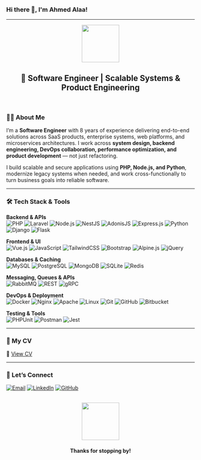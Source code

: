 ### Hi there 👋, I'm Ahmed Alaa!

---

<div id="header" align="center">
  <img src="https://media.giphy.com/media/M9gbBkH9QyXfW/giphy.gif" width="100"/>
  <h2>🚀 Software Engineer | Scalable Systems & Product Engineering</h2>
</div>

<br>

### 👨‍💻 About Me

I’m a **Software Engineer** with 8 years of experience delivering end-to-end solutions across SaaS products, enterprise systems, web platforms, and microservices architectures. I work across **system design, backend engineering, DevOps collaboration, performance optimization, and product development** — not just refactoring.

I build scalable and secure applications using **PHP, Node.js, and Python**, modernize legacy systems when needed, and work cross-functionally to turn business goals into reliable software.

---

### 🛠️ Tech Stack & Tools

**Backend & APIs**  
![PHP](https://img.shields.io/badge/PHP-777BB4?logo=php&logoColor=white)
![Laravel](https://img.shields.io/badge/Laravel-FF2D20?logo=laravel&logoColor=white)
![Node.js](https://img.shields.io/badge/Node.js-339933?logo=node.js&logoColor=white)
![NestJS](https://img.shields.io/badge/NestJS-E0234E?logo=nestjs&logoColor=white)
![AdonisJS](https://img.shields.io/badge/AdonisJS-220052?logo=adonisjs&logoColor=white)
![Express.js](https://img.shields.io/badge/Express-000000?logo=express&logoColor=white)
![Python](https://img.shields.io/badge/Python-3776AB?logo=python&logoColor=white)
![Django](https://img.shields.io/badge/Django-092E20?logo=django&logoColor=white)
![Flask](https://img.shields.io/badge/Flask-000000?logo=flask&logoColor=white)

**Frontend & UI**  
![Vue.js](https://img.shields.io/badge/Vue.js-4FC08D?logo=vuedotjs&logoColor=white)
![JavaScript](https://img.shields.io/badge/JavaScript-F7DF1E?logo=javascript&logoColor=black)
![TailwindCSS](https://img.shields.io/badge/TailwindCSS-38B2AC?logo=tailwindcss&logoColor=white)
![Bootstrap](https://img.shields.io/badge/Bootstrap-7952B3?logo=bootstrap&logoColor=white)
![Alpine.js](https://img.shields.io/badge/Alpine.js-2D3441?logo=alpinedotjs&logoColor=white)
![jQuery](https://img.shields.io/badge/jQuery-0769AD?logo=jquery&logoColor=white)

**Databases & Caching**  
![MySQL](https://img.shields.io/badge/MySQL-4479A1?logo=mysql&logoColor=white)
![PostgreSQL](https://img.shields.io/badge/PostgreSQL-316192?logo=postgresql&logoColor=white)
![MongoDB](https://img.shields.io/badge/MongoDB-47A248?logo=mongodb&logoColor=white)
![SQLite](https://img.shields.io/badge/SQLite-003B57?logo=sqlite&logoColor=white)
![Redis](https://img.shields.io/badge/Redis-DC382D?logo=redis&logoColor=white)

**Messaging, Queues & APIs**  
![RabbitMQ](https://img.shields.io/badge/RabbitMQ-FF6600?logo=rabbitmq&logoColor=white)
![REST](https://img.shields.io/badge/REST-02569B?logo=swagger&logoColor=white)
![gRPC](https://img.shields.io/badge/gRPC-008ECF?logo=googlecloud&logoColor=white)

**DevOps & Deployment**  
![Docker](https://img.shields.io/badge/Docker-2496ED?logo=docker&logoColor=white)
![Nginx](https://img.shields.io/badge/Nginx-009639?logo=nginx&logoColor=white)
![Apache](https://img.shields.io/badge/Apache-D22128?logo=apache&logoColor=white)
![Linux](https://img.shields.io/badge/Linux-FCC624?logo=linux&logoColor=black)
![Git](https://img.shields.io/badge/Git-F05032?logo=git&logoColor=white)
![GitHub](https://img.shields.io/badge/GitHub-181717?logo=github&logoColor=white)
![Bitbucket](https://img.shields.io/badge/Bitbucket-0052CC?logo=bitbucket&logoColor=white)

**Testing & Tools**  
![PHPUnit](https://img.shields.io/badge/PHPUnit-777BB4?logo=php&logoColor=white)
![Postman](https://img.shields.io/badge/Postman-FF6C37?logo=postman&logoColor=white)
![Jest](https://img.shields.io/badge/Jest-C21325?logo=jest&logoColor=white)

---

### 📄 My CV

🔗 [View CV](https://github.com/Dev-Ahmed-Alaa/dev-ahmed-alaa/blob/main/Ahmed%20Alaa.pdf)

---

### 🤝 Let’s Connect

[![Email](https://img.shields.io/badge/Email-D14836?logo=gmail&logoColor=white)](mailto:dev.ahmedalaa@gmail.com)
[![LinkedIn](https://img.shields.io/badge/LinkedIn-0077B5?logo=linkedin&logoColor=white)](https://www.linkedin.com/in/ahmed-alaa-a487a422a/)
[![GitHub](https://img.shields.io/badge/GitHub-181717?logo=github&logoColor=white)](https://github.com/Dev-Ahmed-Alaa)

<br>

<div align="center">
  <img src="https://media.giphy.com/media/Vgf52e2D01jV351x9u/giphy.gif" width="100"/>
  <h4>Thanks for stopping by!</h4>
</div>
